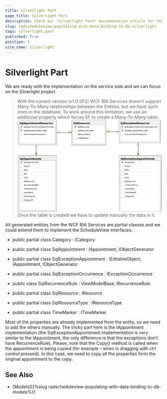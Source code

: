 ```yaml
---
title: Silverlight Part
page_title: Silverlight Part
description: Check our "Silverlight Part" documentation article for the RadScheduleView WPF control.
slug: radscheduleview-populating-with-data-binding-to-db-silverlight
tags: silverlight,part
published: True
position: 5
site_name: Silverlight
---
```


# Silverlight Part

We are ready with the implementation on the service side and we can focus on the Silverlight project.

>With the current version (v1.0 SP2) WCF RIA Services doesn’t support Many-To-Many relationships between the Entities, but we have such ones in the database. To work around this limitation, we use an additional property which forces EF to create a Many-To-Many table: 
>![radscheduleview populating with data Many To Many Workaround](images/radscheduleview_populating_with_data_Many_To_Many_Workaround.png)
>Once the table is created we have to update manually the data in it.

All generated entities from the WCF RIA Services are partial classes and we could extend them to implement the ScheduleView interfaces:      	

* public partial class Category : ICategory 

* public partial class SqlAppointment : IAppointment, IObjectGenerator<IRecurrenceRule> 

* public partial class SqlExceptionAppointment : IEditableObject, IAppointment, IObjectGenerator<IRecurrenceRule>

* public partial class SqlExceptionOccurrence : IExceptionOccurrence

* public class SqlRecurrenceRule : ViewModelBase, IRecurrenceRule

* public partial class SqlResource : IResource

* public partial class SqlResourceType : IResourceType

* public partial class TimeMarker : ITimeMarker

Most of the properties are already implemented from the entity, so we need to add the others manually. The tricky part here is the IAppointment implementation (the SqlExceptionAppointment implementation is very similar to the IAppointment, the only difference is that the exceptions don’t have RecurrenceRule). Please, note that the Copy() method is called when the appointment is being copied (for example – when is dragging with ctrl control pressed). In this case, we need to copy all the properties form the original appointment to the copy.      	

## See Also

 * [Models]({%slug radscheduleview-populating-with-data-binding-to-db-models%})